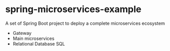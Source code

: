 # spring-microservices-example
A set of Spring Boot project to deploy a complete microservices ecosystem


* Gateway
* Main microservices
* Relational Database SQL